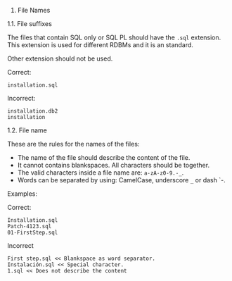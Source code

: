 1. File Names

1.1. File suffixes

The files that contain SQL only or SQL PL should have the `.sql` extension.
This extension is used for different RDBMs and it is an standard.

Other extension should not be used.

Correct:

    installation.sql 

Incorrect:

    installation.db2
    installation

1.2. File name

These are the rules for the names of the files:

 * The name of the file should describe the content of the file.
 * It cannot contains blankspaces. All characters should be together.
 * The valid characters inside a file name are: `a-zA-z0-9.-_`.
 * Words can be separated by using: CamelCase, underscore `_` or dash `-.

Examples:

Correct:

    Installation.sql
    Patch-4123.sql
    01-FirstStep.sql

Incorrect

    First step.sql << Blankspace as word separator.
    Instalación.sql << Special character.
    1.sql << Does not describe the content
